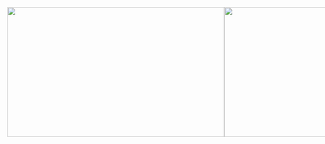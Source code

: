 <div style="display: flex; justify-content: space-between;">
<img src="https://github-readme-stats.vercel.app/api?username=GSPrograms&theme=rose&show_icons=true" width="500" height="300">
<img src="https://github-readme-stats.vercel.app/api/top-langs/?username=GSPrograms&size_weight=1.5&count_weight=0.5" width="380" height="300">
<div>
